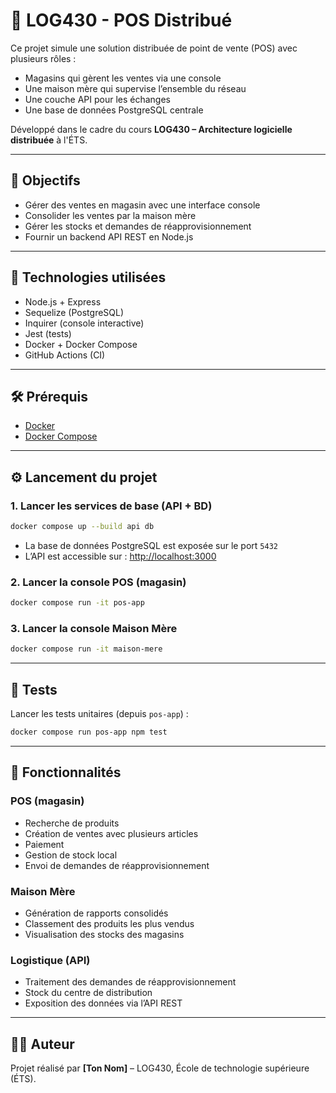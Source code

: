 # 🧾 LOG430 - POS Distribué

Ce projet simule une solution distribuée de point de vente (POS) avec plusieurs rôles :
- Magasins qui gèrent les ventes via une console
- Une maison mère qui supervise l’ensemble du réseau
- Une couche API pour les échanges
- Une base de données PostgreSQL centrale

Développé dans le cadre du cours **LOG430 – Architecture logicielle distribuée** à l'ÉTS.

---

## 🚀 Objectifs

- Gérer des ventes en magasin avec une interface console
- Consolider les ventes par la maison mère
- Gérer les stocks et demandes de réapprovisionnement
- Fournir un backend API REST en Node.js

---

## 🧰 Technologies utilisées

- Node.js + Express
- Sequelize (PostgreSQL)
- Inquirer (console interactive)
- Jest (tests)
- Docker + Docker Compose
- GitHub Actions (CI)

---

## 🛠️ Prérequis

- [Docker](https://www.docker.com/)
- [Docker Compose](https://docs.docker.com/compose/)

---

## ⚙️ Lancement du projet

### 1. Lancer les services de base (API + BD)

```bash
docker compose up --build api db
```

- La base de données PostgreSQL est exposée sur le port `5432`
- L’API est accessible sur : [http://localhost:3000](http://localhost:3000)

### 2. Lancer la console POS (magasin)

```bash
docker compose run -it pos-app
```

### 3. Lancer la console Maison Mère

```bash
docker compose run -it maison-mere
```

---

## 🧪 Tests

Lancer les tests unitaires (depuis `pos-app`) :

```bash
docker compose run pos-app npm test
```

---

## 🧭 Fonctionnalités

### POS (magasin)

- Recherche de produits
- Création de ventes avec plusieurs articles
- Paiement
- Gestion de stock local
- Envoi de demandes de réapprovisionnement

### Maison Mère

- Génération de rapports consolidés
- Classement des produits les plus vendus
- Visualisation des stocks des magasins

### Logistique (API)

- Traitement des demandes de réapprovisionnement
- Stock du centre de distribution
- Exposition des données via l’API REST

---

## 🧑‍💻 Auteur

Projet réalisé par **[Ton Nom]** – LOG430, École de technologie supérieure (ÉTS).

